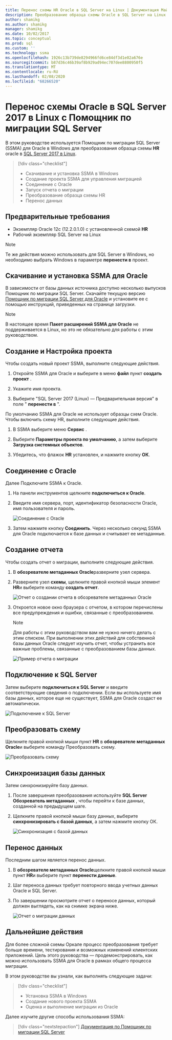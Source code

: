 ```yaml
---
title: Перенос схемы HR Oracle в SQL Server на Linux | Документация Майкрософт
description: Преобразование образца схемы Oracle в SQL Server на Linux
author: shamikg
ms.author: shamikg
manager: shamikg
ms.date: 10/02/2017
ms.topic: conceptual
ms.prod: sql
ms.custom: ''
ms.technology: ssma
ms.openlocfilehash: 1926c13b739de8294966fd6ce84df3d1e02a676e
ms.sourcegitcommit: b87d36c46b39af8b929ad94ec707dee8800950f5
ms.translationtype: MT
ms.contentlocale: ru-RU
ms.lasthandoff: 02/08/2020
ms.locfileid: "68266520"
---
```

# <a name="migrate-an-oracle-schema-to-sql-server-2017-on-linux-with-the-sql-server-migration-assistant"></a>Перенос схемы Oracle в SQL Server 2017 в Linux с Помощник по миграции SQL Server

В этом руководстве используется Помощник по миграции SQL Server (SSMA) для Oracle в Windows для преобразования образца схемы **HR** oracle в [SQL Server 2017 в Linux](../../linux/sql-server-linux-overview.md).

> [!div class="checklist"]
> * Скачивание и установка SSMA в Windows
> * Создание проекта SSMA для управления миграцией
> * Соединение с Oracle
> * Запуск отчета о миграции
> * Преобразование образца схемы HR
> * Перенос данных

## <a name="prerequisites"></a>Предварительные требования

- Экземпляр Oracle 12c (12.2.0.1.0) с установленной схемой **HR**
- Рабочий экземпляр SQL Server на Linux

> [!NOTE]
> Те же действия можно использовать для SQL Server в Windows, но необходимо выбрать Windows в параметре **перенести в** проект.

## <a name="download-and-install-ssma-for-oracle"></a>Скачивание и установка SSMA для Oracle

В зависимости от базы данных источника доступно несколько выпусков Помощник по миграции SQL Server.  Скачайте текущую версию [Помощник по миграции SQL Server для Oracle](https://aka.ms/ssmafororacle) и установите ее с помощью инструкций, приведенных на странице загрузки.

> [!NOTE]
> В настоящее время **Пакет расширений SSMA для Oracle** не поддерживается в Linux, но это не обязательно для работы с этим руководством.

## <a name="create-and-set-up-project"></a>Создание и Настройка проекта

Чтобы создать новый проект SSMA, выполните следующие действия.

1. Откройте SSMA для Oracle и выберите в меню **файл** пункт **создать проект** .

1. Укажите имя проекта.

1. Выберите "SQL Server 2017 (Linux) — Предварительная версия" в поле " **перенести в** ".

По умолчанию SSMA для Oracle не использует образцы схем Oracle. Чтобы включить схему HR, выполните следующие действия.

1. В SSMA выберите меню **Сервис** .

1. Выберите **Параметры проекта по умолчанию**, а затем выберите **Загрузка системных объектов**.

1. Убедитесь, что флажок **HR** установлен, и нажмите кнопку **ОК**.

## <a name="connect-to-oracle"></a>Соединение с Oracle

Далее Подключите SSMA к Oracle.

1. На панели инструментов щелкните **подключиться к Oracle**.

1. Введите имя сервера, порт, идентификатор безопасности Oracle, имя пользователя и пароль.

   ![Соединение с Oracle](./media/sql-server-linux-convert-from-oracle/ConnectToOracle.png)

1. Затем нажмите кнопку **Соединить**. Через несколько секунд SSMA для Oracle подключается к базе данных и считывает ее метаданные.

## <a name="create-a-report"></a>Создание отчета

Чтобы создать отчет о миграции, выполните следующие действия.

1. В **обозревателе метаданных Oracle**разверните узел сервера.

1. Разверните узел **схемы**, щелкните правой кнопкой мыши элемент **HR**и выберите команду **создать отчет**.

   ![Отчет о создании отчета в обозревателе метаданных Oracle](./media/sql-server-linux-convert-from-oracle/CreateReport.png)

1. Откроется новое окно браузера с отчетом, в котором перечислены все предупреждения и ошибки, связанные с преобразованием.

   > [!NOTE]
   > Для работы с этим руководством вам не нужно ничего делать с этим списком. При выполнении этих действий для собственной базы данных Oracle следует изучить отчет, чтобы устранить все важные проблемы, связанные с преобразованием базы данных.

   ![Пример отчета о миграции](./media/sql-server-linux-convert-from-oracle/SSMAReport.png)

## <a name="connect-to-sql-server"></a>Подключение к SQL Server

Затем выберите **подключиться к SQL Server** и введите соответствующие сведения о подключении.  Если вы используете имя базы данных, которое еще не существует, SSMA для Oracle создаст ее автоматически.

![Подключение к SQL Server](./media/sql-server-linux-convert-from-oracle/ConnectToSQLServer.png)

## <a name="convert-schema"></a>Преобразовать схему

Щелкните правой кнопкой мыши пункт **HR** в **обозревателе метаданных Oracle**и выберите команду Преобразовать схему.

![Преобразовать схему](./media/sql-server-linux-convert-from-oracle/ConvertSchema.png)

## <a name="synchronize-database"></a>Синхронизация базы данных

Затем синхронизируйте базу данных.

1. После завершения преобразования используйте **SQL Server Обозреватель метаданных** , чтобы перейти к базе данных, созданной на предыдущем шаге.

1. Щелкните правой кнопкой мыши базу данных, выберите **синхронизировать с базой данных**, а затем нажмите кнопку ОК.

   ![Синхронизация с базой данных](./media/sql-server-linux-convert-from-oracle/SynchronizeWithDatabase.png)

## <a name="migrate-data"></a>Перенос данных

Последним шагом является перенос данных.

1. В **обозревателе метаданных Oracle**щелкните правой кнопкой мыши пункт **HR**и выберите пункт **перенести данные**.

1. Шаг переноса данных требует повторного ввода учетных данных Oracle и SQL Server.

1. По завершении просмотрите отчет о переносе данных, который должен выглядеть, как на снимке экрана ниже.

   ![Отчет о миграции данных](./media/sql-server-linux-convert-from-oracle/DataMigrationReport.png)

## <a name="next-steps"></a>Дальнейшие действия

Для более сложной схемы Оркале процесс преобразования требует больше времени, тестирования и возможных изменений клиентских приложений. Цель этого руководства — продемонстрировать, как можно использовать SSMA для Oracle в рамках общего процесса миграции.

В этом руководстве вы узнали, как выполнять следующие задачи:
> [!div class="checklist"]
> * Установка SSMA в Windows
> * Создание нового проекта SSMA
> * Оценка и выполнение миграции из Oracle

Далее изучите другие способы использования SSMA:

> [!div class="nextstepaction"]
>[Документация по Помощник по миграции SQL Server](../sql-server-migration-assistant.md)
